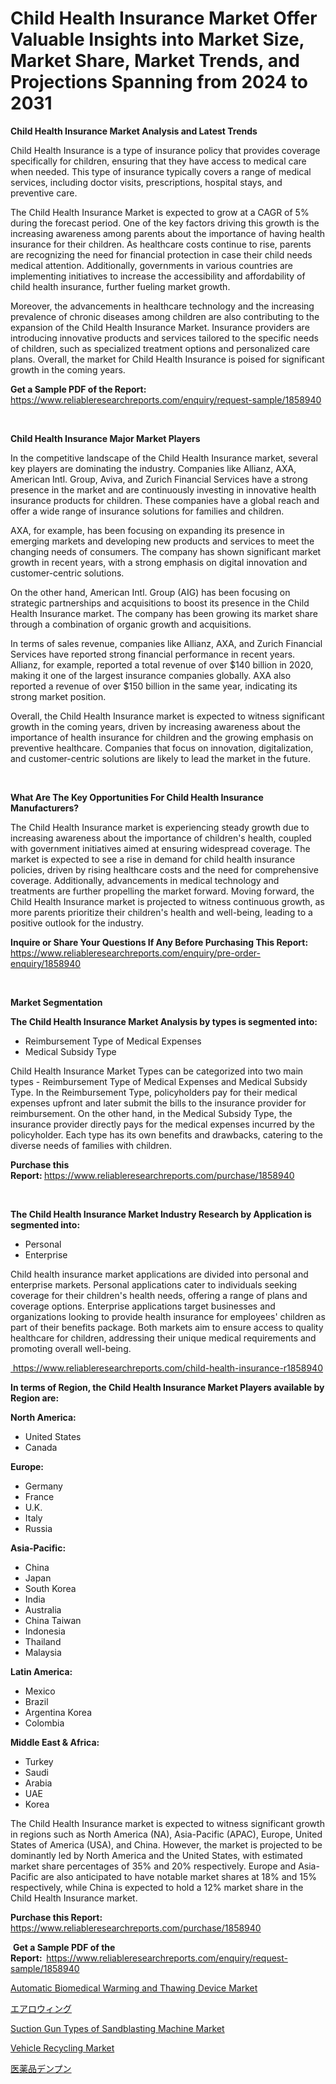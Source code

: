 <p><h1>Child Health Insurance Market Offer Valuable Insights into Market Size, Market Share, Market Trends, and Projections Spanning from 2024 to 2031</h1></p><p><strong>Child Health Insurance Market Analysis and Latest Trends</strong></p>
<p><p>Child Health Insurance is a type of insurance policy that provides coverage specifically for children, ensuring that they have access to medical care when needed. This type of insurance typically covers a range of medical services, including doctor visits, prescriptions, hospital stays, and preventive care.</p><p>The Child Health Insurance Market is expected to grow at a CAGR of 5% during the forecast period. One of the key factors driving this growth is the increasing awareness among parents about the importance of having health insurance for their children. As healthcare costs continue to rise, parents are recognizing the need for financial protection in case their child needs medical attention. Additionally, governments in various countries are implementing initiatives to increase the accessibility and affordability of child health insurance, further fueling market growth.</p><p>Moreover, the advancements in healthcare technology and the increasing prevalence of chronic diseases among children are also contributing to the expansion of the Child Health Insurance Market. Insurance providers are introducing innovative products and services tailored to the specific needs of children, such as specialized treatment options and personalized care plans. Overall, the market for Child Health Insurance is poised for significant growth in the coming years.</p></p>
<p><strong>Get a Sample PDF of the Report:&nbsp;</strong> <a href="https://www.reliableresearchreports.com/enquiry/request-sample/1858940">https://www.reliableresearchreports.com/enquiry/request-sample/1858940</a></p>
<p>&nbsp;</p>
<p><strong>Child Health Insurance Major Market Players</strong></p>
<p><p>In the competitive landscape of the Child Health Insurance market, several key players are dominating the industry. Companies like Allianz, AXA, American Intl. Group, Aviva, and Zurich Financial Services have a strong presence in the market and are continuously investing in innovative health insurance products for children. These companies have a global reach and offer a wide range of insurance solutions for families and children.</p><p>AXA, for example, has been focusing on expanding its presence in emerging markets and developing new products and services to meet the changing needs of consumers. The company has shown significant market growth in recent years, with a strong emphasis on digital innovation and customer-centric solutions.</p><p>On the other hand, American Intl. Group (AIG) has been focusing on strategic partnerships and acquisitions to boost its presence in the Child Health Insurance market. The company has been growing its market share through a combination of organic growth and acquisitions.</p><p>In terms of sales revenue, companies like Allianz, AXA, and Zurich Financial Services have reported strong financial performance in recent years. Allianz, for example, reported a total revenue of over $140 billion in 2020, making it one of the largest insurance companies globally. AXA also reported a revenue of over $150 billion in the same year, indicating its strong market position.</p><p>Overall, the Child Health Insurance market is expected to witness significant growth in the coming years, driven by increasing awareness about the importance of health insurance for children and the growing emphasis on preventive healthcare. Companies that focus on innovation, digitalization, and customer-centric solutions are likely to lead the market in the future.</p></p>
<p>&nbsp;</p>
<p><strong>What Are The Key Opportunities For Child Health Insurance Manufacturers?</strong></p>
<p><p>The Child Health Insurance market is experiencing steady growth due to increasing awareness about the importance of children's health, coupled with government initiatives aimed at ensuring widespread coverage. The market is expected to see a rise in demand for child health insurance policies, driven by rising healthcare costs and the need for comprehensive coverage. Additionally, advancements in medical technology and treatments are further propelling the market forward. Moving forward, the Child Health Insurance market is projected to witness continuous growth, as more parents prioritize their children's health and well-being, leading to a positive outlook for the industry.</p></p>
<p><strong>Inquire or Share Your Questions If Any Before Purchasing This Report:</strong> <a href="https://www.reliableresearchreports.com/enquiry/pre-order-enquiry/1858940">https://www.reliableresearchreports.com/enquiry/pre-order-enquiry/1858940</a></p>
<p>&nbsp;</p>
<p><strong>Market Segmentation</strong></p>
<p><strong>The Child Health Insurance Market Analysis by types is segmented into:</strong></p>
<p><ul><li>Reimbursement Type of Medical Expenses</li><li>Medical Subsidy Type</li></ul></p>
<p><p>Child Health Insurance Market Types can be categorized into two main types - Reimbursement Type of Medical Expenses and Medical Subsidy Type. In the Reimbursement Type, policyholders pay for their medical expenses upfront and later submit the bills to the insurance provider for reimbursement. On the other hand, in the Medical Subsidy Type, the insurance provider directly pays for the medical expenses incurred by the policyholder. Each type has its own benefits and drawbacks, catering to the diverse needs of families with children.</p></p>
<p><strong>Purchase this Report:&nbsp;</strong><a href="https://www.reliableresearchreports.com/purchase/1858940">https://www.reliableresearchreports.com/purchase/1858940</a></p>
<p>&nbsp;</p>
<p><strong>The Child Health Insurance Market Industry Research by Application is segmented into:</strong></p>
<p><ul><li>Personal</li><li>Enterprise</li></ul></p>
<p><p>Child health insurance market applications are divided into personal and enterprise markets. Personal applications cater to individuals seeking coverage for their children's health needs, offering a range of plans and coverage options. Enterprise applications target businesses and organizations looking to provide health insurance for employees' children as part of their benefits package. Both markets aim to ensure access to quality healthcare for children, addressing their unique medical requirements and promoting overall well-being.</p></p>
<p><a href="https://www.reliableresearchreports.com/child-health-insurance-r1858940">&nbsp;https://www.reliableresearchreports.com/child-health-insurance-r1858940</a></p>
<p><strong>In terms of Region, the Child Health Insurance Market Players available by Region are:</strong></p>
<p>
    <p> <strong> North America: </strong>
        <ul>
            <li>United States</li>
            <li>Canada</li>
        </ul>
        </p> 
    <p> <strong> Europe: </strong>
        <ul>
            <li>Germany</li>
            <li>France</li>
            <li>U.K.</li>
            <li>Italy</li>
            <li>Russia</li>
        </ul>
        </p> 
    <p> <strong> Asia-Pacific: </strong>
        <ul>
            <li>China</li>
            <li>Japan</li>
            <li>South Korea</li>
            <li>India</li>
            <li>Australia</li>
            <li>China Taiwan</li>
            <li>Indonesia</li>
            <li>Thailand</li>
            <li>Malaysia</li>
        </ul>
        </p> 
    <p> <strong> Latin America: </strong>
        <ul>
            <li>Mexico</li>
            <li>Brazil</li>
            <li>Argentina Korea</li>
            <li>Colombia</li>
        </ul>
        </p> 
    <p> <strong> Middle East & Africa: </strong>
        <ul>
            <li>Turkey</li>
            <li>Saudi</li>
            <li>Arabia</li>
            <li>UAE</li>
            <li>Korea</li>
        </ul>
    </p>
    </p>
<p><p>The Child Health Insurance market is expected to witness significant growth in regions such as North America (NA), Asia-Pacific (APAC), Europe, United States of America (USA), and China. However, the market is projected to be dominantly led by North America and the United States, with estimated market share percentages of 35% and 20% respectively. Europe and Asia-Pacific are also anticipated to have notable market shares at 18% and 15% respectively, while China is expected to hold a 12% market share in the Child Health Insurance market.</p></p>
<p><strong>Purchase this Report: </strong><a href="https://www.reliableresearchreports.com/purchase/1858940">https://www.reliableresearchreports.com/purchase/1858940</a></p>
<p>&nbsp;<strong>Get a Sample PDF of the Report:&nbsp;&nbsp;</strong><a href="https://www.reliableresearchreports.com/enquiry/request-sample/1858940">https://www.reliableresearchreports.com/enquiry/request-sample/1858940</a></p>
<p><strong></strong></p>
<p><p><a href="https://www.linkedin.com/pulse/automatic-biomedical-warming-thawing-device-market-size-zkx0e">Automatic Biomedical Warming and Thawing Device Market</a></p><p><a href="https://github.com/roulaayoub-saad/Market-Research-Report-List-1/blob/main/987817560580.md">エアロウィング</a></p><p><a href="https://www.linkedin.com/pulse/suction-gun-types-sandblasting-machine-market-provides-detailed-zigof">Suction Gun Types of Sandblasting Machine Market</a></p><p><a href="https://github.com/timeliteaut/Market-Research-Report-List-2/blob/main/vehicle-recycling-market.md">Vehicle Recycling Market</a></p><p><a href="https://github.com/zjkmgcs938405/Market-Research-Report-List-2/blob/main/808083960576.md">医薬品デンプン</a></p></p>